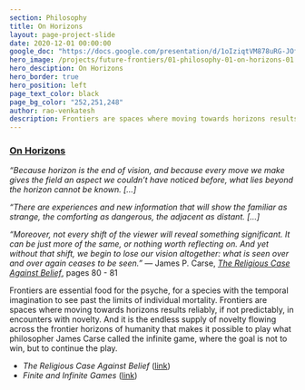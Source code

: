 ```yaml
---
section: Philosophy
title: On Horizons
layout: page-project-slide
date: 2020-12-01 00:00:00
google_doc: "https://docs.google.com/presentation/d/1oIziqtVM878uRG-JOfrQNvGFsQWKP_S_W8cLkhQlXvA/edit#slide=id.ga87d80f4b3_0_0"
hero_image: /projects/future-frontiers/01-philosophy-01-on-horizons-01.jpg
hero_desciption: On Horizons
hero_border: true
hero_position: left
page_text_color: black
page_bg_color: "252,251,248"
author: rao-venkatesh
description: Frontiers are spaces where moving towards horizons results reliably, if not predictably, in encounters with novelty.
---
```

<h3 class="slide-deck-visible-anchor"><a href="#projects-future-frontiers-01-philosophy-01-on-horizons-01">On Horizons</a></h3>

_“Because horizon is the end of vision, and because every move we make gives the field an aspect we couldn’t have noticed before, what lies beyond the horizon cannot be known. […]_

_“There are experiences and new information that will show the familiar as strange, the comforting as dangerous, the adjacent as distant. […]_

_“Moreover, not every shift of the viewer will reveal something significant. It can be just more of the same, or nothing worth reflecting on. And yet without that shift, we begin to lose our vision altogether: what is seen over and over again ceases to be seen.”_ — James P. Carse, [_The Religious Case Against Belief_](https://archive.org/details/religiouscaseaga00cars), pages 80 - 81

Frontiers are essential food for the psyche, for a species with the temporal imagination to see past the limits of individual mortality. Frontiers are spaces where moving towards horizons results reliably, if not predictably, in encounters with novelty. And it is the endless supply of novelty flowing across the frontier horizons of humanity that makes it possible to play what philosopher James Carse called the infinite game, where the goal is not to win, but to continue the play.

- _The Religious Case Against Belief_ ([link](https://openlibrary.org/books/OL12433661M/The_Religious_Case_Against_Belief))
- _Finite and Infinite Games_ ([link](https://openlibrary.org/works/OL2669550W/Finite_and_infinite_games))
